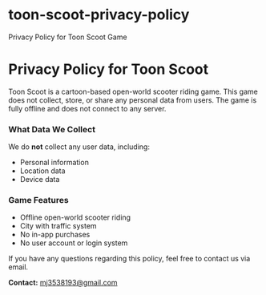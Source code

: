 # toon-scoot-privacy-policy
Privacy Policy for Toon Scoot Game
# Privacy Policy for Toon Scoot

Toon Scoot is a cartoon-based open-world scooter riding game. This game does not collect, store, or share any personal data from users. The game is fully offline and does not connect to any server.

### What Data We Collect
We do **not** collect any user data, including:
- Personal information
- Location data
- Device data

### Game Features
- Offline open-world scooter riding
- City with traffic system
- No in-app purchases
- No user account or login system

If you have any questions regarding this policy, feel free to contact us via email.

**Contact:** mj3538193@gmail.com
